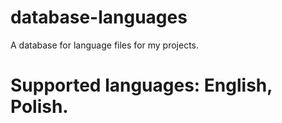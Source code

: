 # database-languages
A database for language files for my projects.
# Supported languages: English, Polish.
